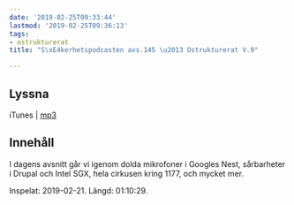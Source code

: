 ```yaml
---
date: '2019-02-25T09:33:44'
lastmod: '2019-02-25T09:36:13'
tags:
- ostrukturerat
title: "S\xE4kerhetspodcasten avs.145 \u2013 Ostrukturerat V.9"

---
```

## Lyssna

iTunes \| [mp3](http://traffic.libsyn.com/sakerhetspodcasten/Sakerhetspodcasten_2019-02-21.mp3)

## Innehåll

I dagens avsnitt går vi igenom dolda mikrofoner i Googles Nest, sårbarheter i Drupal
och Intel SGX, hela cirkusen kring 1177, och mycket mer.

Inspelat: 2019-02-21. Längd: 01:10:29.

